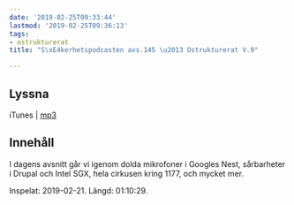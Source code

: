 ```yaml
---
date: '2019-02-25T09:33:44'
lastmod: '2019-02-25T09:36:13'
tags:
- ostrukturerat
title: "S\xE4kerhetspodcasten avs.145 \u2013 Ostrukturerat V.9"

---
```

## Lyssna

iTunes \| [mp3](http://traffic.libsyn.com/sakerhetspodcasten/Sakerhetspodcasten_2019-02-21.mp3)

## Innehåll

I dagens avsnitt går vi igenom dolda mikrofoner i Googles Nest, sårbarheter i Drupal
och Intel SGX, hela cirkusen kring 1177, och mycket mer.

Inspelat: 2019-02-21. Längd: 01:10:29.

